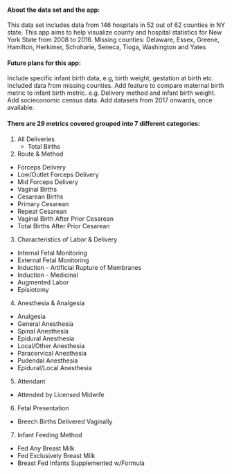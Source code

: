 #### About the data set and the app:

This data set includes data from 146 hospitals in 52 out of 62 counties in NY state.
This app aims to help visualize county and hospital statistics for New York State from 2008 to 2016.
Missing counties:
  Delaware, Essex, Greene, Hamilton, Herkimer, Schoharie, Seneca, Tioga, Washington and Yates

#### Future plans for this app:
Include specific infant birth data, e.g, birth weight, gestation at birth etc.
Included data from missing counties.
Add feature to compare maternal birth metric to infant birth metric.
  e.g. Delivery method and infant birth weight.
Add socieconomic census data.
Add datasets from 2017 onwards, once available.

#### There are 29 metrics covered grouped into 7 different categories:
1. All Deliveries
   - Total Births
2. Route & Method
  - Forceps Delivery
  - Low/Outlet Forceps Delivery
  - Mid Forceps Delivery
  - Vaginal Births
  - Cesarean Births
  - Primary Cesarean
  - Repeat Cesarean
  - Vaginal Birth After Prior Cesarean
  - Total Births After Prior Cesarean   
3. Characteristics of Labor & Delivery
  - Internal Fetal Monitoring
  - External Fetal Monitoring
  - Induction - Artificial Rupture of Membranes
  - Induction - Medicinal
  - Augmented Labor
  - Episiotomy
4. Anesthesia & Analgesia
  - Analgesia
  - General Anesthesia
  - Spinal Anesthesia
  - Epidural Anesthesia
  - Local/Other Anesthesia
  - Paracervical Anesthesia
  - Pudendal Anesthesia
  - Epidural/Local Anesthesia           
5. Attendant
  - Attended by Licensed Midwife                         
6. Fetal Presentation
  - Breech Births Delivered Vaginally  
7. Infant Feeding Method
  - Fed Any Breast Milk
  - Fed Exclusively Breast Milk
  - Breast Fed Infants Supplemented w/Formula
